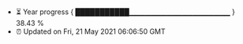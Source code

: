 - ⏳ Year progress { ███████████▁▁▁▁▁▁▁▁▁▁▁▁▁▁▁▁▁▁▁ } 38.43 %
- ⏰ Updated on Fri, 21 May 2021 06:06:50 GMT

